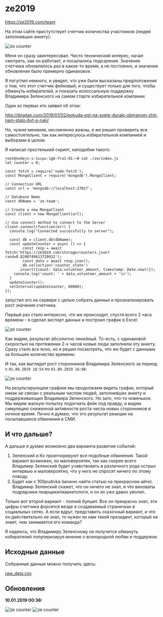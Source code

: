 # ze2019

https://ze2019.com/team

На этом сайте пристутствует счетчик количества участников (людей заполнивших анкету):

![ze counter](https://github.com/dmitriys-lits/ze/blob/master/ze-counter.png?raw=true)

Меня он сразу заинтересовал. Чисто технический интерес, начал смотреть, как он работает, и посыпались подозрения.
Значение счетчика обновлялось раз в какое-то время, а не постоянно, и значение обновления было примерно одинаковое.

Я погуглил немного, и увидел, что уже были высказаны предположения о том, что этот счетчик фейковый, и существует только для того,
чтобы обмануть избирателей, и показать колоссальную поддержку Владимира Зеленского на самом старте избирательной компании.

Один из первых кто заявил об этом:

http://ibigdan.com/2019/01/02/pokuda-est-na-svete-duraki-obmanom-zhit-nam-stalo-byt-s-ruki/

Но, чужие менения, несомненно важны, я же решил проверить все самостоятельно, так как интересуюсь избирательной компанией и выборами в целом.

Я написал простенький скрипт, наподобии такого:

```
root@nodejs-s-1vcpu-1gb-fra1-01:~# cat ./ze/index.js
let counter = 0;

const fetch = require('node-fetch');
const MongoClient = require('mongodb').MongoClient;

// Connection URL
const url = 'mongodb://localhost:27017';

// Database Name
const dbName = 'ze-team';

// Create a new MongoClient
const client = new MongoClient(url);

// Use connect method to connect to the Server
client.connect(function(err) {
  console.log("Connected successfully to server");

  const db = client.db(dbName);
  const updateCounter = async () => {
        const resp = await fetch('https://ze2019.com/storage/counters.json?rand=0.8280749613720932');
        const data = await resp.json();
        db.collection('counter_state')
	  .insert({count: data.volunteer_amount, timestamp: Date.now()});
	console.log('count: ' + data.volunteer_amount + '\n');
  }
  updateCounter();
  setInterval(updateCounter, 60000);
});
```

запустил его на сервере с целью собрать данные и проанализировать рост значения счетчика.

Первый раз стало интересно, что же происходит, спустя всего 2 часа времени - я сделал экспорт данных и построил график в Excel:

![ze counter](https://github.com/dmitriys-lits/ze/blob/master/first-result.png?raw=true)

Как видим, результат абсолютно линейный. То-есть, с одинаковой скоростью на протяжении 2-х часов новые люди заполняли эту анкету.
Сразу стало все ясно, но я решил посмотреть, что же будет с данными за большее количество времени:

И так, как выглядит рост сторонников Владимира Зеленского за период с `01.08.2019 18:54` по `01.09.2019 16:06`:

![ze counter](https://github.com/dmitriys-lits/ze/blob/master/final-result.png?raw=true)

На результирующем графике мы продолжаем видеть график, который никак не связан с реальным числом людей, заполнивших анкету и поддерживающих Владимира Зеленского.
Но зато, что-то новенькое. Мы видим жалкую попытку подогнать фейк под правду, и видим симуляцию сниженной активности роста числа новых сторонников в ночное время.
Лично я думаю, что это результат реакции на посыпавшиеся обвинения в СМИ.

## И что дальше?

А дальше я думаю возможно два варианта развития событий:

1. Зеленский и Ко проигнорируют все подобные обвинения. Такой вариант возможен, но маловероятен, так как скорее всего Владимир Зеленский будет учавствовать в различного рода острых интервью и маловероятно, что у него не спросят ничего по этому поводу.
2. Будет как с 100pudivka (можно найти статью на прекрасном айти). Владимир Зеленский скажет, что он ничего не знал, и что виноваты подрядчики пиарщики/маркетологи, и он их уже давно уволил.

Только вот второй вариант - полний булшит. Все он прекрасно знал, эти цифры счетчика форсятся везде в создаваемый страничках в социальных сетях. А если вдруг, представить сказочный вариант, и что он действительно не знал, то нужен ли нам такой президент, который не знает, чем занимается его команда?

Я надеюсь, что Владимиру Зеленскому не получится обмануть избирателей популяризируя мнение о всенародной любви и поддержке.

## Исходные данные

Собранные данные можно получить здесь:

[raw_data.csv](https://github.com/dmitriys-lits/ze/blob/master/raw_data.csv?raw=true)

## Обновления

**10.01.2019 00:36:**

![ze counter](https://raw.githubusercontent.com/dmitriys-lits/ze/master/10_01_2019_-_00_36_result.png)
![ze counter](https://raw.githubusercontent.com/dmitriys-lits/ze/master/10_01_2019_-_13_00_result.png)
